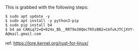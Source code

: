 
This is grabbed with the following steps:

    $ sudo apt update -y
    $ sudo apt install -y python3-pip
    $ sudo pip install b4
    $ b4 am CANiq72=Q+024x_Bb__RRT9e30QmcTKhzBB2=CmfukJTCjXVY-A@mail.gmail.com

ref: <https://lore.kernel.org/rust-for-linux/>
